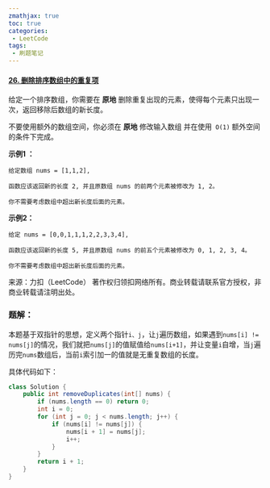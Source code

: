 ```yaml
---
zmathjax: true
toc: true
categories:
 - LeetCode
tags:
 - 刷题笔记
---
```


#### [26. 删除排序数组中的重复项](https://leetcode-cn.com/problems/remove-duplicates-from-sorted-array/)

给定一个排序数组，你需要在 **原地** 删除重复出现的元素，使得每个元素只出现一次，返回移除后数组的新长度。

不要使用额外的数组空间，你必须在 **原地** 修改输入数组 并在使用` O(1)` 额外空间的条件下完成。

<!--more-->

**示例1 ：**

```
给定数组 nums = [1,1,2], 

函数应该返回新的长度 2, 并且原数组 nums 的前两个元素被修改为 1, 2。 

你不需要考虑数组中超出新长度后面的元素。
```

**示例2：**

```
给定 nums = [0,0,1,1,1,2,2,3,3,4],

函数应该返回新的长度 5, 并且原数组 nums 的前五个元素被修改为 0, 1, 2, 3, 4。

你不需要考虑数组中超出新长度后面的元素。
```

来源：力扣（LeetCode）
著作权归领扣网络所有。商业转载请联系官方授权，非商业转载请注明出处。

### 题解：

本题基于双指针的思想，定义两个指针`i、j`，让`j`遍历数组，如果遇到`nums[i] != nums[j]`的情况，我们就把`nums[j]`的值赋值给`nums[i+1]`，并让变量`i`自增，当`j`遍历完`nums`数组后，当前`i`索引加一的值就是无重复数组的长度。

具体代码如下：

```java
class Solution {
    public int removeDuplicates(int[] nums) {
        if (nums.length == 0) return 0;
        int i = 0;
        for (int j = 0; j < nums.length; j++) {
            if (nums[i] != nums[j]) {
                nums[i + 1] = nums[j];
                i++;
            }
        }
        return i + 1;
    }
}
```

